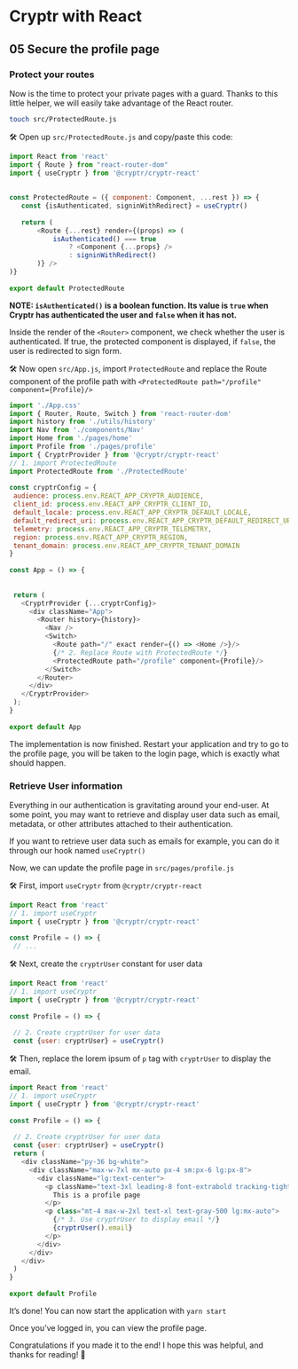 # Cryptr with React

## 05 Secure the profile page

### Protect your routes

Now is the time to protect your private pages with a guard. Thanks to this little helper, we will easily take advantage of the React router.

```bash
touch src/ProtectedRoute.js
```

🛠️️ Open up `src/ProtectedRoute.js` and copy/paste this code:

```javascript
import React from 'react'
import { Route } from "react-router-dom"
import { useCryptr } from '@cryptr/cryptr-react'
 
 
const ProtectedRoute = ({ component: Component, ...rest }) => {
   const {isAuthenticated, signinWithRedirect} = useCryptr() 
 
   return (  
       <Route {...rest} render={(props) => (
           isAuthenticated() === true
               ? <Component {...props} />
               : signinWithRedirect()
       )} />
)}
 
export default ProtectedRoute
```

__NOTE: `isAuthenticated()` is a boolean function. Its value is `true` when Cryptr has authenticated the user and `false` when it has not.__

Inside the render of the `<Router>` component, we check whether the user is authenticated. If true, the protected component is displayed, if `false`, the user is redirected to sign form.

🛠️️ Now open `src/App.js`, import `ProtectedRoute` and replace the Route component of the profile path with `<ProtectedRoute path="/profile" component={Profile}/>`

```javascript
import './App.css'
import { Router, Route, Switch } from 'react-router-dom'
import history from './utils/history'
import Nav from './components/Nav'
import Home from './pages/home'
import Profile from './pages/profile'
import { CryptrProvider } from '@cryptr/cryptr-react'
// 1. import ProtectedRoute
import ProtectedRoute from './ProtectedRoute'
 
const cryptrConfig = {
 audience: process.env.REACT_APP_CRYPTR_AUDIENCE,
 client_id: process.env.REACT_APP_CRYPTR_CLIENT_ID,
 default_locale: process.env.REACT_APP_CRYPTR_DEFAULT_LOCALE,
 default_redirect_uri: process.env.REACT_APP_CRYPTR_DEFAULT_REDIRECT_URI,
 telemetry: process.env.REACT_APP_CRYPTR_TELEMETRY,
 region: process.env.REACT_APP_CRYPTR_REGION,
 tenant_domain: process.env.REACT_APP_CRYPTR_TENANT_DOMAIN
}
 
const App = () => {
 
 
 return (
   <CryptrProvider {...cryptrConfig}>
     <div className="App">
       <Router history={history}>
         <Nav />
         <Switch>
           <Route path="/" exact render={() => <Home />}/>
           {/* 2. Replace Route with ProtectedRoute */}
           <ProtectedRoute path="/profile" component={Profile}/>
         </Switch>
       </Router>
     </div>
   </CryptrProvider>
 );
}
 
export default App
```

The implementation is now finished. Restart your application and try to go to the profile page, you will be taken to the login page, which is exactly what should happen.

### Retrieve User information

Everything in our authentication is gravitating around your end-user.
At some point, you may want to retrieve and display user data such as email, metadata, or other attributes attached to their authentication.  
 
If you want to retrieve user data such as emails for example, you can do it through our hook named `useCryptr()`

Now, we can update the profile page in `src/pages/profile.js`

🛠 First, import `useCryptr` from `@cryptr/cryptr-react`

```javascript
import React from 'react'
// 1. import useCryptr
import { useCryptr } from '@cryptr/cryptr-react'
 
const Profile = () => {
 // ...
```

🛠 Next, create the `cryptrUser` constant for user data

```javascript
import React from 'react'
// 1. import useCryptr
import { useCryptr } from '@cryptr/cryptr-react'
 
const Profile = () => {
 
 // 2. Create cryptrUser for user data
 const {user: cryptrUser} = useCryptr()
```

🛠 Then, replace the lorem ipsum of `p` tag with `cryptrUser` to display the email.

```javascript
import React from 'react'
// 1. import useCryptr
import { useCryptr } from '@cryptr/cryptr-react'
 
const Profile = () => {
 
 // 2. Create cryptrUser for user data
 const {user: cryptrUser} = useCryptr()
 return (
   <div className="py-36 bg-white">
     <div className="max-w-7xl mx-auto px-4 sm:px-6 lg:px-8">
       <div className="lg:text-center">
         <p className="text-3xl leading-8 font-extrabold tracking-tight text-gray-900 sm:text-4xl">
           This is a profile page
         </p>
         <p class="mt-4 max-w-2xl text-xl text-gray-500 lg:mx-auto">  
           {/* 3. Use cryptrUser to display email */}
           {cryptrUser().email}
         </p>
       </div>
     </div>
   </div>
 )
}
 
export default Profile
```

It’s done! You can now start the application with `yarn start`

Once you’ve logged in, you can view the profile page.

Congratulations if you made it to the end!
I hope this was helpful, and thanks for reading! 🙂
